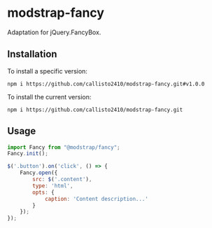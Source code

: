 # modstrap-fancy

Adaptation for jQuery.FancyBox.

## Installation

To install a specific version:
```shell script
npm i https://github.com/callisto2410/modstrap-fancy.git#v1.0.0
```

To install the current version:
```shell script
npm i https://github.com/callisto2410/modstrap-fancy.git
```

## Usage

```javascript
import Fancy from "@modstrap/fancy";
Fancy.init();

$('.button').on('click', () => {
    Fancy.open({
        src: $('.content'),
        type: 'html',
        opts: {
            caption: 'Content description...'
        }
    });
});
```
